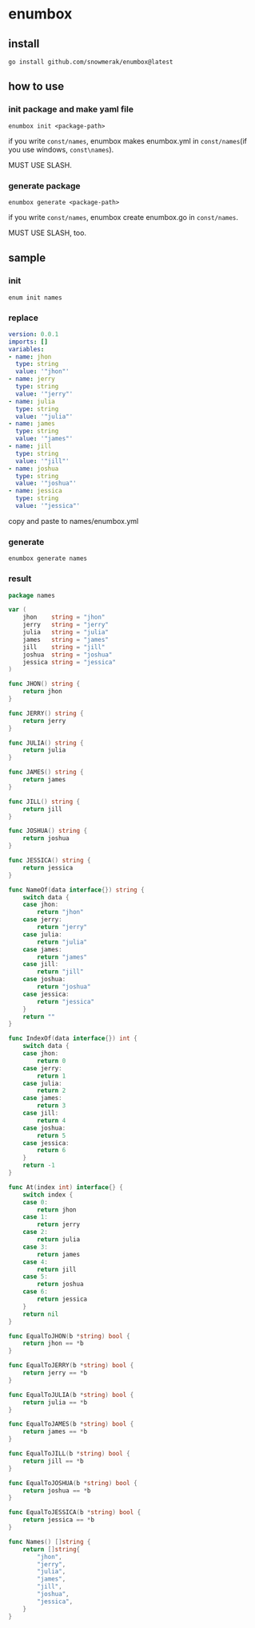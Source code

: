 # enumbox

## install

`go install github.com/snowmerak/enumbox@latest`

## how to use

### init package and make yaml file

`enumbox init <package-path>`

if you write `const/names`, enumbox makes enumbox.yml in `const/names`(if you use windows, `const\names`).

MUST USE SLASH.

### generate package

`enumbox generate <package-path>`

if you write `const/names`, enumbox create enumbox.go in `const/names`.

MUST USE SLASH, too.

## sample

### init

`enum init names`

### replace

```yaml
version: 0.0.1
imports: []
variables:
- name: jhon
  type: string
  value: '"jhon"'
- name: jerry
  type: string
  value: '"jerry"'
- name: julia
  type: string
  value: '"julia"'
- name: james
  type: string
  value: '"james"'
- name: jill
  type: string
  value: '"jill"'
- name: joshua
  type: string
  value: '"joshua"'
- name: jessica
  type: string
  value: '"jessica"'
```

copy and paste to names/enumbox.yml

### generate

`enumbox generate names`

### result

```go
package names

var (
	jhon    string = "jhon"
	jerry   string = "jerry"
	julia   string = "julia"
	james   string = "james"
	jill    string = "jill"
	joshua  string = "joshua"
	jessica string = "jessica"
)

func JHON() string {
	return jhon
}

func JERRY() string {
	return jerry
}

func JULIA() string {
	return julia
}

func JAMES() string {
	return james
}

func JILL() string {
	return jill
}

func JOSHUA() string {
	return joshua
}

func JESSICA() string {
	return jessica
}

func NameOf(data interface{}) string {
	switch data {
	case jhon:
		return "jhon"
	case jerry:
		return "jerry"
	case julia:
		return "julia"
	case james:
		return "james"
	case jill:
		return "jill"
	case joshua:
		return "joshua"
	case jessica:
		return "jessica"
	}
	return ""
}

func IndexOf(data interface{}) int {
	switch data {
	case jhon:
		return 0
	case jerry:
		return 1
	case julia:
		return 2
	case james:
		return 3
	case jill:
		return 4
	case joshua:
		return 5
	case jessica:
		return 6
	}
	return -1
}

func At(index int) interface{} {
	switch index {
	case 0:
		return jhon
	case 1:
		return jerry
	case 2:
		return julia
	case 3:
		return james
	case 4:
		return jill
	case 5:
		return joshua
	case 6:
		return jessica
	}
	return nil
}

func EqualToJHON(b *string) bool {
	return jhon == *b
}

func EqualToJERRY(b *string) bool {
	return jerry == *b
}

func EqualToJULIA(b *string) bool {
	return julia == *b
}

func EqualToJAMES(b *string) bool {
	return james == *b
}

func EqualToJILL(b *string) bool {
	return jill == *b
}

func EqualToJOSHUA(b *string) bool {
	return joshua == *b
}

func EqualToJESSICA(b *string) bool {
	return jessica == *b
}

func Names() []string {
	return []string{
		"jhon",
		"jerry",
		"julia",
		"james",
		"jill",
		"joshua",
		"jessica",
	}
}

```
